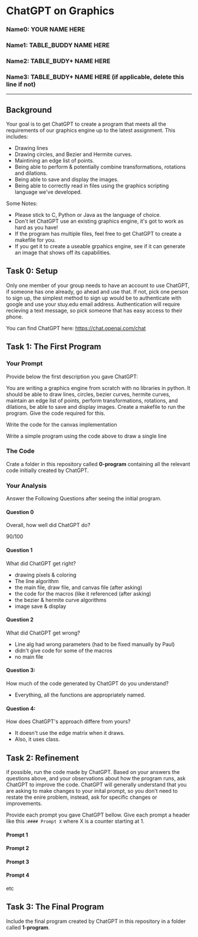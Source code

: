 # ChatGPT on Graphics

### Name0: YOUR NAME HERE
### Name1: TABLE_BUDDY NAME HERE
### Name2: TABLE_BUDY+ NAME HERE 
### Name3: TABLE_BUDY+ NAME HERE (if applicable, delete this line if not)

---

## Background
Your goal is to get ChatGPT to create a program that meets all the requirements of our graphics engine up to the latest assignment. This includes:
* Drawing lines
* Drawing circles, and Bezier and Hermite curves.
* Maintining an edge list of points.
* Being able to perform & potentially combine transformations, rotations and dilations.
* Being able to save and display the images.
* Being able to correctly read in files using the graphics scripting language we've developed.

Some Notes:
* Please stick to C, Python or Java as the language of choice.
* Don't let ChatGPT use an existing graphics engine, it's got to work as hard as you have!
* If the program has multiple files, feel free to get ChatGPT to create a makefile for you.
* If you get it to create a useable grpahics engine, see if it can generate an image that shows off its capabilities.



## Task 0: Setup
Only one member of your group needs to have an account to use ChatGPT, if someone has one already, go ahead and use that. If not, pick one person to sign up, the simplest method to sign up would be to authenticate with google and use your stuy.edu email address. Authentication will require recieving a text message, so pick someone that has easy access to their phone.

You can find ChatGPT here: <https://chat.openai.com/chat>

## Task 1: The First Program
### Your Prompt
Provide below the first description you gave ChatGPT:

You are writing a graphics engine from scratch with no libraries in python. It should be able to draw lines, circles, bezier curves, hermite curves, maintain an edge list of points, perform transformations, rotations, and dilations, be able to save and display images. Create a makefile to run the program. Give the code required for this.

Write the code for the canvas implementation

Write a simple program using the code above to draw a single line


### The Code
Crate a folder in this repository called __0-program__ containing all the relevant code initially created by ChatGPT.

### Your Analysis
Answer the Following Questions after seeing the initial program.

#### Question 0
Overall, how well did ChatGPT do?

90/100

#### Question 1
What did ChatGPT get right?
  - drawing pixels & coloring
  - The line algorithm
  - the main file, draw file, and canvas file (after asking)
  - the code for the macros (like it referenced (after asking)
  - the bezier & hermite curve algorithms
  - image save & display
  
#### Question 2
What did ChatGPT get wrong?
  - Line alg had wrong parameters (had to be fixed manually by Paul)
  - didn't give code for some of the macros
  - no main file

#### Question 3:
How much of the code generated by ChatGPT do you understand?
  - Everything, all the functions are appropriately named.

#### Question 4:
How does ChatGPT's approach differe from yours?

  - It doesn't use the edge matrix when it draws.
  - Also, it uses class.


## Task 2: Refinement
if possible, run the code made by ChatGPT. Based on your answers the questions above, and your observations about how the program runs, ask ChatGPT to improve the code. ChatGPT will generally understand that you are asking to make changes to your inital prompt, so you don't need to restate the enire problem, instead, ask for specific changes or improvements.

Provide each prompt you gave ChatGPT bellow. Give each prompt a header like this :`#### Prompt X` where X is a counter starting at 1.
#### Prompt 1

#### Prompt 2

#### Prompt 3

#### Prompt 4

etc

## Task 3: The Final Program
Include the final program created by ChatGPT in this repository in a folder called __1-program__.




